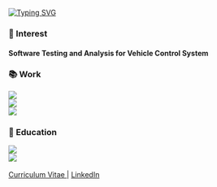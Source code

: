 [![Typing SVG](https://readme-typing-svg.demolab.com?font=Fira+Code&duration=2000&pause=1000&color=13678A8&width=500&lines=Seongdeok+Seo;Research+Engineer;Software+Testing;Vehicle+Control+System)](https://git.io/typing-svg)

### 🚗 Interest

#### Software Testing and Analysis for Vehicle Control System

### 📚 Work


<a href="https://www.hyundai.com/">
  <img src="https://img.shields.io/badge/ Research Engineer @ Hyundai Motor Co. (2024~)-002C5F?style=for-the-badge&logo=Hyundai&logoColor=white"/>  
</a>

<br>

<a href="https://hmg-scholar.recruiter.co.kr/appsite/company/callSubPage?code1=3000&code2=3200">
  <img src="https://img.shields.io/badge/ R&D Scholarship Student @ Hyundai Motor Co. (2022~2024)-002C5F?style=for-the-badge&logo=Hyundai&logoColor=white"/>  
</a>

<br>
<a href="https://mijungk.github.io/starlab/">
  <img src="https://img.shields.io/badge/ STAR LAB Graduate Student @ UNIST (2022~2024)-EADBC6?style=for-the-badge"/>
</a>

### 🏫 Education  

<a href="https://cse.unist.ac.kr/eng/">
<img src="https://img.shields.io/badge/M.S. Computer Engineering (2022~2024) - UNIST-44c1c4?style=for-the-badge"/>
</a>
<br>
<a href="https://computer.cnu.ac.kr/computer/en/about.do">
<img src="https://img.shields.io/badge/B.S. Computer Engineering (2016~2022) - CNU-001c54?style=for-the-badge"/>  
</a>
<br>
<br>

<a href="https://lake-blade-22f.notion.site/Seong-deok-Seo-1a061cd8d6af4cb4a3fa33a066f69a04">
  Curriculum Vitae
</a>
|
<a href="https://www.linkedin.com/in/seong-deok-seo/">
  LinkedIn
</a>
